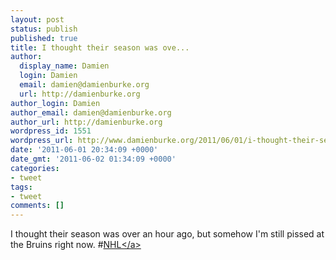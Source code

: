 ```yaml
---
layout: post
status: publish
published: true
title: I thought their season was ove...
author:
  display_name: Damien
  login: Damien
  email: damien@damienburke.org
  url: http://damienburke.org
author_login: Damien
author_email: damien@damienburke.org
author_url: http://damienburke.org
wordpress_id: 1551
wordpress_url: http://www.damienburke.org/2011/06/01/i-thought-their-season-was-ove/
date: '2011-06-01 20:34:09 +0000'
date_gmt: '2011-06-02 01:34:09 +0000'
categories:
- tweet
tags:
- tweet
comments: []
---
```

<p>I thought their season was over an hour ago, but somehow I'm still pissed at the Bruins right now. #<a href="http:&#47;&#47;search.twitter.com&#47;search?q=%23NHL" class="aktt_hashtag">NHL<&#47;a></p>
